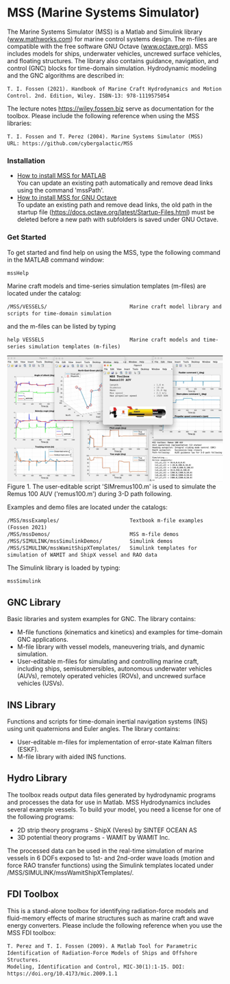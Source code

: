 # MSS (Marine Systems Simulator)

The Marine Systems Simulator (MSS) is a Matlab and Simulink library (www.mathworks.com) for marine control systems design. The m-files are compatible with the free software GNU Octave (www.octave.org). MSS includes models for ships, underwater vehicles, uncrewed surface vehicles, and floating structures. The library also contains guidance, navigation, and control (GNC) blocks for time-domain simulation. Hydrodynamic modeling and the GNC algorithms are described in:

    T. I. Fossen (2021). Handbook of Marine Craft Hydrodynamics and Motion Control. 2nd. Edition, Wiley. ISBN-13: 978-1119575054

The lecture notes https://wiley.fossen.biz serve as documentation for the toolbox. Please include the following reference when using the MSS libraries: 

    T. I. Fossen and T. Perez (2004). Marine Systems Simulator (MSS)
    URL: https://github.com/cybergalactic/MSS

### Installation

- [How to install MSS for MATLAB](How%20to%20install%20MSS%20for%20MATLAB.md)  
  You can update an existing path automatically and remove dead links using the command 'mssPath'.
- [How to install MSS for GNU Octave](How%20to%20install%20MSS%20for%20GNU%20Octave.md)  
  To update an existing path and remove dead links, the old path in the startup file (https://docs.octave.org/latest/Startup-Files.html) must be deleted before a new path with subfolders is saved under GNU Octave.

### Get Started

To get started and find help on using the MSS, type the following command in the MATLAB command window:

    mssHelp

Marine craft models and time-series simulation templates (m-files) are located under the catalog:

    /MSS/VESSELS/                           Marine craft model library and scripts for time-domain simulation

and the m-files can be listed by typing

    help VESSELS                            Marine craft models and time-series simulation templates (m-files)

![SIMremus100.m](VESSELS/vesselSIMplots/SIMremus100.jpg)
Figure 1. The user-editable script 'SIMremus100.m' is used to simulate the Remus 100 AUV ('remus100.m') during 3-D path following.

Examples and demo files are located under the catalogs: 

    /MSS/mssExamples/                       Textbook m-file examples (Fossen 2021)  
    /MSS/mssDemos/                          MSS m-file demos
    /MSS/SIMULINK/mssSimulinkDemos/         Simulink demos  
    /MSS/SIMULINK/mssWamitShipXTemplates/   Simulink templates for simulation of WAMIT and ShipX vessel and RAO data
    
The Simulink library is loaded by typing:

    mssSimulink  

 GNC Library
-

Basic libraries and system examples for GNC. The library contains:

- M-file functions (kinematics and kinetics) and examples for time-domain GNC applications.
- M-file library with vessel models, maneuvering trials, and dynamic simulation.
- User-editable m-files for simulating and controlling marine craft, including ships, semisubmersibles, autonomous underwater vehicles (AUVs), remotely operated vehicles (ROVs), and uncrewed surface vehicles (USVs).

 INS Library
 -
 Functions and scripts for time-domain inertial navigation systems (INS) using unit quaternions and Euler angles. The library contains:
- User-editable m-files for implementation of error-state Kalman filters (ESKF).
- M-file library with aided INS functions.

 Hydro Library
-

The toolbox reads output data files generated by hydrodynamic programs and processes the data for use in Matlab. MSS Hydrodynamics includes several example vessels. To build your model, you need a license for one of the following programs:

- 2D strip theory programs - ShipX (Veres) by SINTEF OCEAN AS
- 3D potential theory programs - WAMIT by WAMIT Inc.

The processed data can be used in the real-time simulation of marine vessels in 6 DOFs exposed to 1st- and 2nd-order wave loads (motion and force RAO transfer functions) using the Simulink templates located under /MSS/SIMULINK/mssWamitShipXTemplates/.

FDI Toolbox
-
This is a stand-alone toolbox for identifying radiation-force models and fluid-memory effects of marine structures such as marine craft and wave energy converters. Please include the following reference when you use the MSS FDI toolbox:
 
    T. Perez and T. I. Fossen (2009). A Matlab Tool for Parametric Identification of Radiation-Force Models of Ships and Offshore Structures. 
    Modeling, Identification and Control, MIC-30(1):1-15. DOI: https://doi.org/10.4173/mic.2009.1.1 
